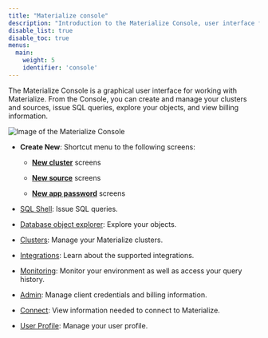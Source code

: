 ```yaml
---
title: "Materialize console"
description: "Introduction to the Materialize Console, user interface for Materialize"
disable_list: true
disable_toc: true
menus:
  main:
    weight: 5
    identifier: 'console'
---
```


The Materialize Console is a graphical user
interface for working with Materialize. From the Console, you can create and
manage your clusters and sources, issue SQL queries, explore your objects, and
view billing information.

![Image of the Materialize Console](/images/console/console.png
"Materialize Console")

- **Create New**: Shortcut menu to the following screens:

  - [**New cluster**](/console/create-new/#create-new-cluster) screens

  - [**New source**](/console/create-new/#create-new-source) screens

  - [**New app password**](/console/create-new/#create-new-app-password) screens


- [SQL Shell](/console/sql-shell/): Issue SQL queries.

- [Database object explorer](/console/data/): Explore your objects.

- [Clusters](/console/clusters/): Manage your Materialize clusters.

- [Integrations](/console/integrations/): Learn about the supported integrations.

- [Monitoring](/console/monitoring/): Monitor your environment as well as access your query history.

- [Admin](/console/admin/): Manage client credentials and billing information.

- [Connect](/console/connect/): View information needed to connect to
  Materialize.

- [User Profile](/console/user-profile/): Manage your user profile.
